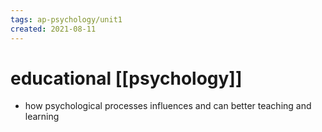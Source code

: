```yaml
---
tags: ap-psychology/unit1 
created: 2021-08-11
---
```


# educational [[psychology]]

- how psychological processes influences and can better teaching and learning 
